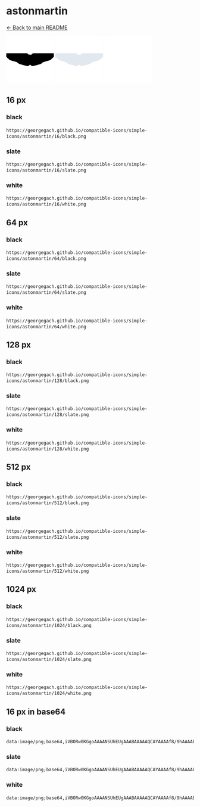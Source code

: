 # astonmartin

[← Back to main README](../../README.md)


<img src="./128/black.png" width="128" alt="astonmartin black icon" />
<img src="./128/slate.png" width="128" alt="astonmartin slate icon" />
<img src="./128/white.png" width="128" alt="astonmartin white icon" />

## 16 px

### black
```
https://georgegach.github.io/compatible-icons/simple-icons/astonmartin/16/black.png
```

### slate
```
https://georgegach.github.io/compatible-icons/simple-icons/astonmartin/16/slate.png
```

### white
```
https://georgegach.github.io/compatible-icons/simple-icons/astonmartin/16/white.png
```

## 64 px

### black
```
https://georgegach.github.io/compatible-icons/simple-icons/astonmartin/64/black.png
```

### slate
```
https://georgegach.github.io/compatible-icons/simple-icons/astonmartin/64/slate.png
```

### white
```
https://georgegach.github.io/compatible-icons/simple-icons/astonmartin/64/white.png
```

## 128 px

### black
```
https://georgegach.github.io/compatible-icons/simple-icons/astonmartin/128/black.png
```

### slate
```
https://georgegach.github.io/compatible-icons/simple-icons/astonmartin/128/slate.png
```

### white
```
https://georgegach.github.io/compatible-icons/simple-icons/astonmartin/128/white.png
```

## 512 px

### black
```
https://georgegach.github.io/compatible-icons/simple-icons/astonmartin/512/black.png
```

### slate
```
https://georgegach.github.io/compatible-icons/simple-icons/astonmartin/512/slate.png
```

### white
```
https://georgegach.github.io/compatible-icons/simple-icons/astonmartin/512/white.png
```

## 1024 px

### black
```
https://georgegach.github.io/compatible-icons/simple-icons/astonmartin/1024/black.png
```

### slate
```
https://georgegach.github.io/compatible-icons/simple-icons/astonmartin/1024/slate.png
```

### white
```
https://georgegach.github.io/compatible-icons/simple-icons/astonmartin/1024/white.png
```

## 16 px in base64

### black
```
data:image/png;base64,iVBORw0KGgoAAAANSUhEUgAAABAAAAAQCAYAAAAf8/9hAAAABmJLR0QA/wD/AP+gvaeTAAAAeklEQVQ4je3OMQrCYBCE0RejjSJpTK21fVoPZu8RJKfKAWwUj6CtSGw2hZj8TbDLBwsDM7s7TIwmwxZ5j/fGPfQOs75Mhjbx4BKH9kOBHAscBvwNysSDUycqnHGLRqm5oo6dH9Y4osELDzxDN+EtE42+WGGOIvTEv/gA9JMZB25SndwAAAAASUVORK5CYII=
```

### slate
```
data:image/png;base64,iVBORw0KGgoAAAANSUhEUgAAABAAAAAQCAYAAAAf8/9hAAAABmJLR0QA/wD/AP+gvaeTAAAAuklEQVQ4je2OMWoCURRFz/2jhYiIZaaIYiNYpMsm0roBN5Bl2LsCd+ACsoZ0dhaJaKEfBjQ2YyGfmzaEjIJpPe29574Hd/6NPreHbpYp+x2k5NTPO2uA1e7QC0Hhr4428ctV67aWEgk8rOoE0KTyPXlwSQZNBLDZHZ8JHmNegF61AMAK8waaPT603/UzKYqidTrXX8kYYT8ZyiDJdsPSQol5jXKa53l55QjEGJu2ax/7fTvG2Lwq3Lmdb3+6Qz6+kbDvAAAAAElFTkSuQmCC
```

### white
```
data:image/png;base64,iVBORw0KGgoAAAANSUhEUgAAABAAAAAQCAYAAAAf8/9hAAAABmJLR0QA/wD/AP+gvaeTAAAAfklEQVQ4je2QOw6CUBBFz0gncQ1S07M5a7ZgXBULsJGwBEwsjJJjg4XJ88VIy6kmuXd+F1YWE+oeKBLaFBEDgFoBm6RHNbPgDExA/dWhtv5P+x7SqEe1/6Hpop7UJnXNTj2onfpQR/U6192sbT9CzLxWAnegBJ4RcctktbKEF6L1rWeF3RaXAAAAAElFTkSuQmCC
```

